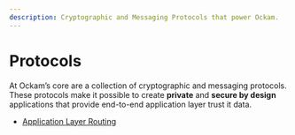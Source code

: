 ```yaml
---
description: Cryptographic and Messaging Protocols that power Ockam.
---
```


# Protocols

At Ockam’s core are a collection of cryptographic and messaging protocols. These protocols make it possible to create **private** and **secure by design** applications that provide end-to-end application layer trust it data.

* [Application Layer Routing](routing-and-transports.md)

